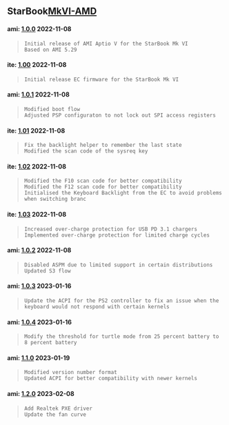 ## **StarBook**[MkVI-AMD](https://github.com/StarLabsLtd/firmware/tree/master/StarBook/MkVI-AMD)
#### ami: [1.0.0](https://github.com/StarLabsLtd/firmware/raw/master/StarBook/MkVI-AMD/ami/1.0.0/efi-B6-A.zip) 2022-11-08
>     Initial release of AMI Aptio V for the StarBook Mk VI
>     Based on AMI 5.29


#### ite: [1.00](https://github.com/StarLabsLtd/firmware/raw/master/StarBook/MkVI-AMD/ite/1.00/efi-B6-A.zip) 2022-11-08
>     Initial release EC firmware for the StarBook Mk VI


#### ami: [1.0.1](https://github.com/StarLabsLtd/firmware/raw/master/StarBook/MkVI-AMD/ami/1.0.1/efi-B6-A.zip) 2022-11-08
>     Modified boot flow
>     Adjusted PSP configuraton to not lock out SPI access registers


#### ite: [1.01](https://github.com/StarLabsLtd/firmware/raw/master/StarBook/MkVI-AMD/ite/1.01/efi-B6-A.zip) 2022-11-08
>     Fix the backlight helper to remember the last state
>     Modified the scan code of the sysreq key


#### ite: [1.02](https://github.com/StarLabsLtd/firmware/raw/master/StarBook/MkVI-AMD/ite/1.02/efi-B6-A.zip) 2022-11-08
>     Modified the F10 scan code for better compatibility
>     Modified the F12 scan code for better compatibility
>     Initialised the Keyboard Backlight from the EC to avoid problems when switching branc


#### ite: [1.03](https://github.com/StarLabsLtd/firmware/raw/master/StarBook/MkVI-AMD/ite/1.03/efi-B6-A.zip) 2022-11-08
>     Increased over-charge protection for USB PD 3.1 chargers
>     Implemented over-charge protection for limited charge cycles


#### ami: [1.0.2](https://github.com/StarLabsLtd/firmware/raw/master/StarBook/MkVI-AMD/ami/1.0.2/efi-B6-A.zip) 2022-11-08
>     Disabled ASPM due to limited support in certain distributions
>     Updated S3 flow


#### ami: [1.0.3](https://github.com/StarLabsLtd/firmware/raw/master/StarBook/MkVI-AMD/ami/1.0.3/efi-B6-A.zip) 2023-01-16
>     Update the ACPI for the PS2 controller to fix an issue when the
>     keyboard would not respond with certain kernels


#### ami: [1.0.4](https://github.com/StarLabsLtd/firmware/raw/master/StarBook/MkVI-AMD/ami/1.0.4/efi-B6-A.zip) 2023-01-16
>     Modify the threshold for turtle mode from 25 percent battery to 8 percent battery
>     


#### ami: [1.1.0](https://github.com/StarLabsLtd/firmware/raw/master/StarBook/MkVI-AMD/ami/1.1.0/efi-B6-A.zip) 2023-01-19
>     Modified version number format
>     Updated ACPI for better compatibility with newer kernels


#### ami: [1.2.0](https://github.com/StarLabsLtd/firmware/raw/master/StarBook/MkVI-AMD/ami/1.2.0/efi-B6-A.zip) 2023-02-08
>     Add Realtek PXE driver
>     Update the fan curve

